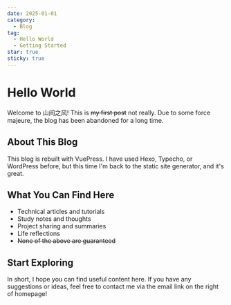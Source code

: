 ```yaml
---
date: 2025-01-01
category:
  - Blog
tag:
  - Hello World
  - Getting Started
star: true
sticky: true
---
```


# Hello World

Welcome to 山间之风! This is ~~my first post~~ not really. Due to some force majeure, the blog has been abandoned for a long time.

## About This Blog

This blog is rebuilt with VuePress. I have used Hexo, Typecho, or WordPress before, but this time I'm back to the static site generator, and it's great.

## What You Can Find Here

- Technical articles and tutorials
- Study notes and thoughts
- Project sharing and summaries
- Life reflections
- ~~None of the above are guaranteed~~

## Start Exploring

In short, I hope you can find useful content here. If you have any suggestions or ideas, feel free to contact me via the email link on the right of homepage! 